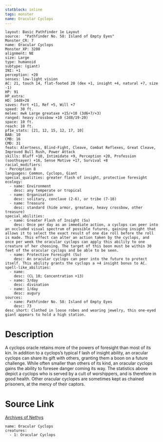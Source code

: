 ```yaml
---
statblock: inline
tags: monster
name: Oracular Cyclops
---
```

```statblock
layout: Basic Pathfinder 1e Layout
source:  "Pathfinder No. 58: Island of Empty Eyes"
Monster_CR: 7
name: Oracular Cyclops
Monster_XP: 3200
alignment: NE
size: Large
type: humanoid
subtype: (giant)
INI: +1
perception: +20
senses: low-light vision
AC: 21, touch 14, flat-footed 20 (dex +1, insight +4, natural +7, size -1)
HP: 91
HP_extra: 
HD: 14d8+28
saves: Fort +11, Ref +5, Will +7
speed: 30 ft.
melee: mwk Large greataxe +15/+10 (3d6+7/×3)
ranged: heavy crossbow +10 (2d8/19-20)
space: 10 ft.
reach: 10 ft.
pf1e_stats: [21, 12, 15, 12, 17, 10]
BAB: 10
CMB: 16
CMD: 31
feats: Alertness, Blind-Fight, Cleave, Combat Reflexes, Great Cleave, Improved Bull Rush, Power Attack
skills: Bluff +10, Intimidate +9, Perception +20, Profession (soothsayer) +16, Sense Motive +17, Survival +8
racial_modifiers:
- Perception 8
languages: Common, Cyclops, Giant
special_qualities: greater flash of insight, protective foresight
ecology:
  - name: Environment
    desc: any temperate or tropical
  - name: Organisation
    desc: solitary, conclave (2-6), or tribe (7-18)
  - name: Treasure
    desc: standard (hide armor, greataxe, heavy crossbow, other treasure)
special_abilities:
  - name: Greater Flash of Insight (Su)
    desc: Once per day as an immediate action, a cyclops can peer into an occluded visual spectrum of possible futures, gaining insight that allows it to select the exact result of one die roll before the roll is made. This effect can alter an action taken by the cyclops, and once per week the oracular cyclops can apply this ability to one creature of her choosing. The target of this boon must be within 30 feet of the oracular cyclops and be able to be seen.
  - name: Protective Foresight (Su)
    desc: An oracular cyclops can peer into the future to protect itself. This ability grants the cyclops a +4 insight bonus to AC.
spell-like_abilities:
  - name:
    desc: (CL 10; Concentration +13)
  - name: 3/day
    desc: divination
  - name: 1/day
    desc: augury
sources:
  - name: Pathfinder No. 58: Island of Empty Eyes
    desc: 73
desc_short: Clothed in loose robes and wearing jewelry, this one-eyed giant appears to hold a high station.
```
# Description
A cyclops oracle retains more of the powers of foresight than most of its kin. In addition to a cyclops’s typical f lash of insight ability, an oracular cyclops can share its gift with others, granting them a boon on a future challenge. While often smaller than others of its kind, an oracular cyclops gains the ability to foresee danger coming its way. The statistics above depict a cyclops who is served by a cult of worshippers, and is therefore in good health. Other oracular cyclopes are sometimes kept as chained prisoners, at the mercy of their captors.
# Source Link
[Archives of Nethys](https://aonprd.com/MonsterDisplay.aspx?ItemName=Oracular%20Cyclops)
```encounter-table
name: Oracular Cyclops
creatures:
  - 1: Oracular Cyclops
```
